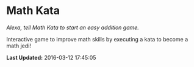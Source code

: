 # Math Kata
*Alexa, tell Math Kata to start an easy addition game.*

Interactive game to improve math skills by executing a kata to become a math jedi!

**Last Updated:** 2016-03-12 17:45:05